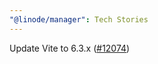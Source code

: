 ```yaml
---
"@linode/manager": Tech Stories
---
```


Update Vite to 6.3.x ([#12074](https://github.com/linode/manager/pull/12074))
